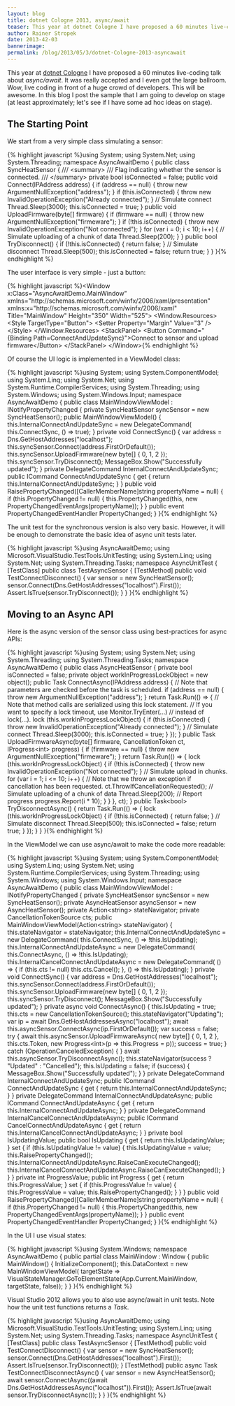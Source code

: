 ```yaml
---
layout: blog
title: dotnet Cologne 2013, async/await
teaser: This year at dotnet Cologne I have proposed a 60 minutes live-coding talk about async/await. It was really accepted and I even got the large ballroom. Wow, live coding in front more than 100 developers. This will be awesome. In this blog I post the sample that I am going to develop on stage.
author: Rainer Stropek
date: 2013-42-03
bannerimage: 
permalink: /blog/2013/05/3/dotnet-Cologne-2013-asyncawait
---
```


<p xmlns="http://www.w3.org/1999/xhtml">This year at <a href="http://dotnet-cologne.de/" target="_blank">dotnet Cologne</a> I have proposed a 60 minutes live-coding talk about <em>async/await</em>. It was really accepted and I even got the large ballroom. Wow, live coding in front of a huge crowd of developers. This will be awesome. In this blog I post the sample that I am going to develop on stage (at least approximately; let's see if I have some ad hoc ideas on stage).</p><h2 xmlns="http://www.w3.org/1999/xhtml">The Starting Point</h2><p xmlns="http://www.w3.org/1999/xhtml">We start from a very simple class simulating a sensor:</p>{% highlight javascript %}using System;&#xA;using System.Net;&#xA;using System.Threading;&#xA;&#xA;namespace AsyncAwaitDemo&#xA;{&#xA;    public class SyncHeatSensor&#xA;    {&#xA;        /// &lt;summary&gt;&#xA;        /// Flag indicating whether the sensor is connected.&#xA;        /// &lt;/summary&gt;&#xA;        private bool isConnected = false;&#xA;&#xA;        public void Connect(IPAddress address)&#xA;        {&#xA;            if (address == null)&#xA;            {&#xA;                throw new ArgumentNullException(&quot;address&quot;);&#xA;            }&#xA;&#xA;            if (this.isConnected)&#xA;            {&#xA;                throw new InvalidOperationException(&quot;Already connected&quot;);&#xA;            }&#xA;&#xA;            // Simulate connect&#xA;            Thread.Sleep(3000);&#xA;&#xA;            this.isConnected = true;&#xA;        }&#xA;&#xA;        public void UploadFirmware(byte[] firmware)&#xA;        {&#xA;            if (firmware == null)&#xA;            {&#xA;                throw new ArgumentNullException(&quot;firmeware&quot;);&#xA;            }&#xA;&#xA;            if (!this.isConnected)&#xA;            {&#xA;                throw new InvalidOperationException(&quot;Not connected&quot;);&#xA;            }&#xA;&#xA;            for (var i = 0; i &lt; 10; i++)&#xA;            {&#xA;                // Simulate uploading of a chunk of data&#xA;                Thread.Sleep(200);&#xA;            }&#xA;        }&#xA;&#xA;        public bool TryDisconnect()&#xA;        {&#xA;            if (!this.isConnected)&#xA;            {&#xA;                return false;&#xA;            }&#xA;&#xA;            // Simulate disconnect&#xA;            Thread.Sleep(500);&#xA;&#xA;            this.isConnected = false;&#xA;            return true;&#xA;        }&#xA;    }&#xA;}{% endhighlight %}<p xmlns="http://www.w3.org/1999/xhtml">The user interface is very simple - just a button:</p>{% highlight javascript %}&lt;Window x:Class=&quot;AsyncAwaitDemo.MainWindow&quot;&#xA;        xmlns=&quot;http://schemas.microsoft.com/winfx/2006/xaml/presentation&quot;&#xA;        xmlns:x=&quot;http://schemas.microsoft.com/winfx/2006/xaml&quot;&#xA;        Title=&quot;MainWindow&quot; Height=&quot;350&quot; Width=&quot;525&quot;&gt;&#xA;    &lt;Window.Resources&gt;&#xA;        &lt;Style TargetType=&quot;Button&quot;&gt;&#xA;            &lt;Setter Property=&quot;Margin&quot; Value=&quot;3&quot; /&gt;&#xA;        &lt;/Style&gt;&#xA;    &lt;/Window.Resources&gt;&#xA;    &lt;StackPanel&gt;&#xA;        &lt;Button Command=&quot;{Binding Path=ConnectAndUpdateSync}&quot;&gt;Connect to sensor and upload firmware&lt;/Button&gt;&#xA;    &lt;/StackPanel&gt;&#xA;&lt;/Window&gt;{% endhighlight %}<p xmlns="http://www.w3.org/1999/xhtml">Of course the UI logic is implemented in a ViewModel class:</p><p xmlns="http://www.w3.org/1999/xhtml">
  <f:function name="Composite.Web.Html.SyntaxHighlighter" xmlns:f="http://www.composite.net/ns/function/1.0">
    <f:param name="SourceCode" value="using System.Windows;&#xA;&#xA;namespace AsyncAwaitDemo&#xA;{&#xA;    public partial class MainWindow : Window&#xA;    {&#xA;        public MainWindow()&#xA;        {&#xA;            InitializeComponent();&#xA;            this.DataContext = new MainWindowViewModel();&#xA;        }&#xA;    }&#xA;}" xmlns:f="http://www.composite.net/ns/function/1.0" />
    <f:param name="CodeType" value="c#" xmlns:f="http://www.composite.net/ns/function/1.0" />
  </f:function>
  {% highlight javascript %}using System;&#xA;using System.ComponentModel;&#xA;using System.Linq;&#xA;using System.Net;&#xA;using System.Runtime.CompilerServices;&#xA;using System.Threading;&#xA;using System.Windows;&#xA;using System.Windows.Input;&#xA;&#xA;namespace AsyncAwaitDemo&#xA;{&#xA;    public class MainWindowViewModel : INotifyPropertyChanged&#xA;    {&#xA;        private SyncHeatSensor syncSensor = new SyncHeatSensor();&#xA;&#xA;        public MainWindowViewModel()&#xA;        {&#xA;            this.InternalConnectAndUpdateSync = new DelegateCommand(&#xA;                this.ConnectSync,&#xA;                () =&gt; true);&#xA;        }&#xA;&#xA;        private void ConnectSync()&#xA;        {&#xA;            var address = Dns.GetHostAddresses(&quot;localhost&quot;);&#xA;            this.syncSensor.Connect(address.FirstOrDefault());&#xA;            this.syncSensor.UploadFirmware(new byte[] { 0, 1, 2 });&#xA;            this.syncSensor.TryDisconnect();&#xA;            MessageBox.Show(&quot;Successfully updated&quot;);&#xA;        }&#xA;&#xA;        private DelegateCommand InternalConnectAndUpdateSync;&#xA;        public ICommand ConnectAndUpdateSync&#xA;        {&#xA;            get&#xA;            {&#xA;                return this.InternalConnectAndUpdateSync;&#xA;            }&#xA;        }&#xA;&#xA;        public void RaisePropertyChanged([CallerMemberName]string propertyName = null)&#xA;        {&#xA;            if (this.PropertyChanged != null)&#xA;            {&#xA;                this.PropertyChanged(this, new PropertyChangedEventArgs(propertyName));&#xA;            }&#xA;        }&#xA;&#xA;        public event PropertyChangedEventHandler PropertyChanged;&#xA;    }&#xA;}{% endhighlight %}
</p><p xmlns="http://www.w3.org/1999/xhtml">The unit test for the synchronous version is also very basic. However, it will be enough to demonstrate the basic idea of async unit tests later.</p>{% highlight javascript %}using AsyncAwaitDemo;&#xA;using Microsoft.VisualStudio.TestTools.UnitTesting;&#xA;using System.Linq;&#xA;using System.Net;&#xA;using System.Threading.Tasks;&#xA;&#xA;namespace AsyncUnitTest&#xA;{&#xA;    [TestClass]&#xA;    public class TestAsyncSensor&#xA;    {&#xA;        [TestMethod]&#xA;        public void TestConnectDisconnect()&#xA;        {&#xA;            var sensor = new SyncHeatSensor();&#xA;            sensor.Connect(Dns.GetHostAddresses(&quot;localhost&quot;).First());&#xA;            Assert.IsTrue(sensor.TryDisconnect());&#xA;        }&#xA;    }&#xA;}{% endhighlight %}<h2 xmlns="http://www.w3.org/1999/xhtml">Moving to an Async API</h2><p xmlns="http://www.w3.org/1999/xhtml">Here is the async version of the sensor class using best-practices for async APIs:</p>{% highlight javascript %}using System;&#xA;using System.Net;&#xA;using System.Threading;&#xA;using System.Threading.Tasks;&#xA;&#xA;namespace AsyncAwaitDemo&#xA;{&#xA;    public class AsyncHeatSensor&#xA;    {&#xA;        private bool isConnected = false;&#xA;        private object workInProgressLockObject = new object();&#xA;&#xA;        public Task ConnectAsync(IPAddress address)&#xA;        {&#xA;            // Note that parameters are checked before the task is scheduled.&#xA;            if (address == null)&#xA;            {&#xA;                throw new ArgumentNullException(&quot;address&quot;);&#xA;            }&#xA;&#xA;            return Task.Run(() =&gt;&#xA;                {&#xA;                    // Note that method calls are serialized using this lock statement.&#xA;                    // If you want to specify a lock timeout, use Monitor.TryEnter(...)&#xA;                    // instead of lock(...).&#xA;                    lock (this.workInProgressLockObject)&#xA;                    {&#xA;                        if (this.isConnected)&#xA;                        {&#xA;                            throw new InvalidOperationException(&quot;Already connected&quot;);&#xA;                        }&#xA;&#xA;                        // Simulate connect&#xA;                        Thread.Sleep(3000);&#xA;&#xA;                        this.isConnected = true;&#xA;                    }&#xA;                });&#xA;        }&#xA;&#xA;        public Task UploadFirmwareAsync(byte[] firmware, CancellationToken ct, IProgress&lt;int&gt; progress)&#xA;        {&#xA;            if (firmware == null)&#xA;            {&#xA;                throw new ArgumentNullException(&quot;firmeware&quot;);&#xA;            }&#xA;&#xA;            return Task.Run(() =&gt;&#xA;                {&#xA;                    lock (this.workInProgressLockObject)&#xA;                    {&#xA;                        if (!this.isConnected)&#xA;                        {&#xA;                            throw new InvalidOperationException(&quot;Not connected&quot;);&#xA;                        }&#xA;&#xA;                        // Simulate upload in chunks.&#xA;                        for (var i = 1; i &lt;= 10; i++)&#xA;                        {&#xA;                            // Note that we throw an exception if cancellation has been requested.&#xA;                            ct.ThrowIfCancellationRequested();&#xA;&#xA;                            // Simulate uploading of a chunk of data&#xA;                            Thread.Sleep(200);&#xA;&#xA;                            // Report progress&#xA;                            progress.Report(i * 10);&#xA;                        }&#xA;                    }&#xA;                }, ct);&#xA;        }&#xA;&#xA;        public Task&lt;bool&gt; TryDisconnectAsync()&#xA;        {&#xA;            return Task.Run(() =&gt;&#xA;            {&#xA;                lock (this.workInProgressLockObject)&#xA;                {&#xA;                    if (!this.isConnected)&#xA;                    {&#xA;                        return false;&#xA;                    }&#xA;&#xA;                    // Simulate disconnect&#xA;                    Thread.Sleep(500);&#xA;&#xA;                    this.isConnected = false;&#xA;                    return true;&#xA;                }&#xA;            });&#xA;        }&#xA;    }&#xA;}{% endhighlight %}<p xmlns="http://www.w3.org/1999/xhtml">In the ViewModel we can use async/await to make the code more readable:</p>{% highlight javascript %}using System;&#xA;using System.ComponentModel;&#xA;using System.Linq;&#xA;using System.Net;&#xA;using System.Runtime.CompilerServices;&#xA;using System.Threading;&#xA;using System.Windows;&#xA;using System.Windows.Input;&#xA;&#xA;namespace AsyncAwaitDemo&#xA;{&#xA;    public class MainWindowViewModel : INotifyPropertyChanged&#xA;    {&#xA;        private SyncHeatSensor syncSensor = new SyncHeatSensor();&#xA;        private AsyncHeatSensor asyncSensor = new AsyncHeatSensor();&#xA;&#xA;        private Action&lt;string&gt; stateNavigator;&#xA;        private CancellationTokenSource cts;&#xA;&#xA;        public MainWindowViewModel(Action&lt;string&gt; stateNavigator)&#xA;        {&#xA;            this.stateNavigator = stateNavigator;&#xA;&#xA;            this.InternalConnectAndUpdateSync = new DelegateCommand(&#xA;                this.ConnectSync,&#xA;                () =&gt; !this.IsUpdating);&#xA;&#xA;            this.InternalConnectAndUpdateAsync = new DelegateCommand(&#xA;                this.ConnectAsync,&#xA;                () =&gt; !this.IsUpdating);&#xA;            this.InternalCancelConnectAndUpdateAsync = new DelegateCommand(&#xA;                () =&gt; { if (this.cts != null) this.cts.Cancel(); },&#xA;                () =&gt; this.IsUpdating);&#xA;        }&#xA;&#xA;        private void ConnectSync()&#xA;        {&#xA;            var address = Dns.GetHostAddresses(&quot;localhost&quot;);&#xA;            this.syncSensor.Connect(address.FirstOrDefault());&#xA;            this.syncSensor.UploadFirmware(new byte[] { 0, 1, 2 });&#xA;            this.syncSensor.TryDisconnect();&#xA;            MessageBox.Show(&quot;Successfully updated&quot;);&#xA;        }&#xA;&#xA;        private async void ConnectAsync()&#xA;        {&#xA;            this.IsUpdating = true;&#xA;            this.cts = new CancellationTokenSource();&#xA;            this.stateNavigator(&quot;Updating&quot;);&#xA;            var ip = await Dns.GetHostAddressesAsync(&quot;localhost&quot;);&#xA;            await this.asyncSensor.ConnectAsync(ip.FirstOrDefault());&#xA;            var success = false;&#xA;            try&#xA;            {&#xA;                await this.asyncSensor.UploadFirmwareAsync(&#xA;                    new byte[] { 0, 1, 2 }, &#xA;                    this.cts.Token, &#xA;                    new Progress&lt;int&gt;(p =&gt; this.Progress = p));&#xA;                success = true;&#xA;            }&#xA;            catch (OperationCanceledException)&#xA;            {&#xA;            }&#xA;&#xA;            await this.asyncSensor.TryDisconnectAsync();&#xA;            this.stateNavigator(success ? &quot;Updated&quot; : &quot;Cancelled&quot;);&#xA;            this.IsUpdating = false;&#xA;            if (success)&#xA;            {&#xA;                MessageBox.Show(&quot;Successfully updated&quot;);&#xA;            }&#xA;        }&#xA;&#xA;        private DelegateCommand InternalConnectAndUpdateSync;&#xA;        public ICommand ConnectAndUpdateSync&#xA;        {&#xA;            get&#xA;            {&#xA;                return this.InternalConnectAndUpdateSync;&#xA;            }&#xA;        }&#xA;&#xA;        private DelegateCommand InternalConnectAndUpdateAsync;&#xA;        public ICommand ConnectAndUpdateAsync&#xA;        {&#xA;            get&#xA;            {&#xA;                return this.InternalConnectAndUpdateAsync;&#xA;            }&#xA;        }&#xA;&#xA;        private DelegateCommand InternalCancelConnectAndUpdateAsync;&#xA;        public ICommand CancelConnectAndUpdateAsync&#xA;        {&#xA;            get&#xA;            {&#xA;                return this.InternalCancelConnectAndUpdateAsync;&#xA;            }&#xA;        }&#xA;&#xA;        private bool IsUpdatingValue;&#xA;        public bool IsUpdating&#xA;        {&#xA;            get&#xA;            {&#xA;                return this.IsUpdatingValue;&#xA;            }&#xA;&#xA;            set&#xA;            {&#xA;                if (this.IsUpdatingValue != value)&#xA;                {&#xA;                    this.IsUpdatingValue = value;&#xA;                    this.RaisePropertyChanged();&#xA;                    this.InternalConnectAndUpdateAsync.RaiseCanExecuteChanged();&#xA;                    this.InternalCancelConnectAndUpdateAsync.RaiseCanExecuteChanged();&#xA;                }&#xA;            }&#xA;        }&#xA;&#xA;        private int ProgressValue;&#xA;        public int Progress&#xA;        {&#xA;            get&#xA;            {&#xA;                return this.ProgressValue;&#xA;            }&#xA;&#xA;            set&#xA;            {&#xA;                if (this.ProgressValue != value)&#xA;                {&#xA;                    this.ProgressValue = value;&#xA;                    this.RaisePropertyChanged();&#xA;                }&#xA;            }&#xA;        }&#xA;&#xA;        public void RaisePropertyChanged([CallerMemberName]string propertyName = null)&#xA;        {&#xA;            if (this.PropertyChanged != null)&#xA;            {&#xA;                this.PropertyChanged(this, new PropertyChangedEventArgs(propertyName));&#xA;            }&#xA;        }&#xA;&#xA;        public event PropertyChangedEventHandler PropertyChanged;&#xA;    }&#xA;}{% endhighlight %}<p xmlns="http://www.w3.org/1999/xhtml">In the UI I use visual states:</p><p xmlns="http://www.w3.org/1999/xhtml">
  <f:function name="Composite.Web.Html.SyntaxHighlighter" xmlns:f="http://www.composite.net/ns/function/1.0">
    <f:param name="SourceCode" value="&lt;Window x:Class=&quot;AsyncAwaitDemo.MainWindow&quot;&#xA;        xmlns=&quot;http://schemas.microsoft.com/winfx/2006/xaml/presentation&quot;&#xA;        xmlns:x=&quot;http://schemas.microsoft.com/winfx/2006/xaml&quot;&#xA;        Title=&quot;MainWindow&quot; Height=&quot;350&quot; Width=&quot;525&quot;&gt;&#xA;    &lt;VisualStateManager.VisualStateGroups&gt;&#xA;        &lt;VisualStateGroup Name=&quot;ConnectingStates&quot;&gt;&#xA;            &lt;VisualState Name=&quot;Initial&quot;&gt;&#xA;            &lt;/VisualState&gt;&#xA;            &lt;VisualState Name=&quot;Updating&quot;&gt;&#xA;                &lt;Storyboard&gt;&#xA;                    &lt;ColorAnimationUsingKeyFrames Storyboard.TargetName=&quot;Indicator&quot;&#xA;                                                  Storyboard.TargetProperty=&quot;Color&quot;&#xA;                                                  RepeatBehavior=&quot;Forever&quot; &gt;&#xA;                        &lt;DiscreteColorKeyFrame Value=&quot;Green&quot; KeyTime=&quot;00:00:00.5&quot; /&gt;&#xA;                        &lt;DiscreteColorKeyFrame Value=&quot;Red&quot; KeyTime=&quot;00:00:01.0&quot; /&gt;&#xA;                    &lt;/ColorAnimationUsingKeyFrames&gt;&#xA;                    &lt;ObjectAnimationUsingKeyFrames Storyboard.TargetName=&quot;CancelButton&quot;&#xA;                                                   Storyboard.TargetProperty=&quot;Visibility&quot;&gt;&#xA;                        &lt;DiscreteObjectKeyFrame Value=&quot;{x:Static Visibility.Visible}&quot; KeyTime=&quot;00:00:00&quot; /&gt;&#xA;                    &lt;/ObjectAnimationUsingKeyFrames&gt;&#xA;                &lt;/Storyboard&gt;&#xA;            &lt;/VisualState&gt;&#xA;            &lt;VisualState Name=&quot;Cancelled&quot;&gt;&#xA;                &lt;Storyboard&gt;&#xA;                    &lt;ColorAnimation Storyboard.TargetName=&quot;Indicator&quot;&#xA;                                    Storyboard.TargetProperty=&quot;Color&quot;&#xA;                                    To=&quot;Red&quot;&#xA;                                    Duration=&quot;0&quot; /&gt;&#xA;                &lt;/Storyboard&gt;&#xA;            &lt;/VisualState&gt;&#xA;            &lt;VisualState Name=&quot;Updated&quot;&gt;&#xA;                &lt;Storyboard&gt;&#xA;                    &lt;ColorAnimation Storyboard.TargetName=&quot;Indicator&quot;&#xA;                                    Storyboard.TargetProperty=&quot;Color&quot;&#xA;                                    To=&quot;Green&quot;&#xA;                                    Duration=&quot;0&quot; /&gt;&#xA;                &lt;/Storyboard&gt;&#xA;            &lt;/VisualState&gt;&#xA;        &lt;/VisualStateGroup&gt;&#xA;    &lt;/VisualStateManager.VisualStateGroups&gt;&#xA;    &lt;Window.Resources&gt;&#xA;        &lt;Style TargetType=&quot;Button&quot;&gt;&#xA;            &lt;Setter Property=&quot;Margin&quot; Value=&quot;3&quot; /&gt;&#xA;        &lt;/Style&gt;&#xA;    &lt;/Window.Resources&gt;&#xA;    &lt;StackPanel&gt;&#xA;        &lt;Button Command=&quot;{Binding Path=ConnectAndUpdateSync}&quot;&gt;Connect to sensor and upload firmware&lt;/Button&gt;&#xA;&#xA;        &lt;Grid Margin=&quot;0, 20, 0, 0&quot;&gt;&#xA;            &lt;Grid.RowDefinitions&gt;&#xA;                &lt;RowDefinition Height=&quot;Auto&quot; /&gt;&#xA;                &lt;RowDefinition Height=&quot;Auto&quot; /&gt;&#xA;            &lt;/Grid.RowDefinitions&gt;&#xA;            &lt;Grid.ColumnDefinitions&gt;&#xA;                &lt;ColumnDefinition Width=&quot;Auto&quot; /&gt;&#xA;                &lt;ColumnDefinition Width=&quot;*&quot; /&gt;&#xA;            &lt;/Grid.ColumnDefinitions&gt;&#xA;            &lt;Ellipse Name=&quot;ConnectionIndicator&quot; Width=&quot;50&quot; Height=&quot;50&quot;&gt;&#xA;                &lt;Ellipse.Fill&gt;&#xA;                    &lt;SolidColorBrush Color=&quot;Gray&quot; x:Name=&quot;Indicator&quot; /&gt;&#xA;                &lt;/Ellipse.Fill&gt;&#xA;            &lt;/Ellipse&gt;&#xA;            &lt;ProgressBar Minimum=&quot;0&quot; Maximum=&quot;100&quot; Value=&quot;{Binding Path=Progress}&quot; &#xA;                         MinHeight=&quot;20&quot; MinWidth=&quot;200&quot; Grid.Row=&quot;1&quot; Margin=&quot;3&quot; /&gt;&#xA;            &lt;Button Command=&quot;{Binding Path=ConnectAndUpdateAsync}&quot; Grid.Column=&quot;1&quot;&gt;Connect and Update&lt;/Button&gt;&#xA;            &lt;Button Name=&quot;CancelButton&quot; Command=&quot;{Binding Path=CancelConnectAndUpdateAsync}&quot; Grid.Column=&quot;1&quot; Grid.Row=&quot;1&quot;&#xA;                    Visibility=&quot;Hidden&quot;&gt;Cancel&lt;/Button&gt;&#xA;        &lt;/Grid&gt;&#xA;    &lt;/StackPanel&gt;&#xA;&lt;/Window&gt;" xmlns:f="http://www.composite.net/ns/function/1.0" />
    <f:param name="CodeType" value="xml" xmlns:f="http://www.composite.net/ns/function/1.0" />
  </f:function>
  {% highlight javascript %}using System.Windows;&#xA;&#xA;namespace AsyncAwaitDemo&#xA;{&#xA;    public partial class MainWindow : Window&#xA;    {&#xA;        public MainWindow()&#xA;        {&#xA;            InitializeComponent();&#xA;            this.DataContext = new MainWindowViewModel(&#xA;                targetState =&gt; VisualStateManager.GoToElementState(App.Current.MainWindow, targetState, false));&#xA;        }&#xA;    }&#xA;}{% endhighlight %}
</p><p xmlns="http://www.w3.org/1999/xhtml">Visual Studio 2012 allows you to also use async/await in unit tests. Note how the unit test functions returns a <em>Task</em>.</p>{% highlight javascript %}using AsyncAwaitDemo;&#xA;using Microsoft.VisualStudio.TestTools.UnitTesting;&#xA;using System.Linq;&#xA;using System.Net;&#xA;using System.Threading.Tasks;&#xA;&#xA;namespace AsyncUnitTest&#xA;{&#xA;    [TestClass]&#xA;    public class TestAsyncSensor&#xA;    {&#xA;        [TestMethod]&#xA;        public void TestConnectDisconnect()&#xA;        {&#xA;            var sensor = new SyncHeatSensor();&#xA;            sensor.Connect(Dns.GetHostAddresses(&quot;localhost&quot;).First());&#xA;            Assert.IsTrue(sensor.TryDisconnect());&#xA;        }&#xA;&#xA;        [TestMethod]&#xA;        public async Task TestConnectDisconnectAsync()&#xA;        {&#xA;            var sensor = new AsyncHeatSensor();&#xA;            await sensor.ConnectAsync((await Dns.GetHostAddressesAsync(&quot;localhost&quot;)).First());&#xA;            Assert.IsTrue(await sensor.TryDisconnectAsync());&#xA;        }&#xA;    }&#xA;}{% endhighlight %}